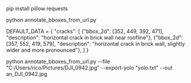 
pip install pillow requests

python annotate_bboxes_from_url.py


DEFAULT_DATA = {
    "cracks": [
        {"bbox_2d": [352, 449, 392, 471], "description": "horizontal crack in brick wall near roofline"},
        {"bbox_2d": [357, 552, 419, 579], "description": "horizontal crack in brick wall, slightly wider and more pronounced"},
    ]
}


python annotate_bboxes_from_url.py --file "C:/Users/rico/Pictures/DJI_0942.jpg" --export-yolo "yolo.txt" --out an_DJI_0942.jpg